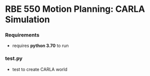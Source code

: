 # RBE 550 Motion Planning: CARLA Simulation

### Requirements

- requires **python 3.70** to run

### test.py

- test to create CARLA world  
